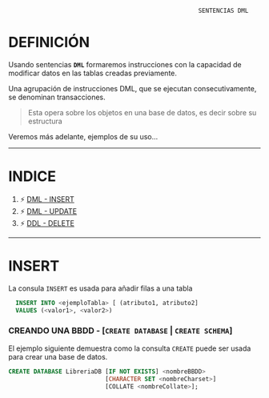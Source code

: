 
                                                         SENTENCIAS DML
                                        
# DEFINICIÓN
Usando sentencias **``DML``** formaremos instrucciones con la capacidad de modificar datos en las tablas creadas previamente.

Una agrupación de instrucciones DML, que se ejecutan consecutivamente, se denominan transacciones.

  > Esta opera sobre los objetos en una base de datos, es decir sobre su estructura

Veremos más adelante, ejemplos de su uso...

***
# INDICE <a name="INDICE"></a>
1. ⚡ [DML - INSERT](#dml_insert)
2. ⚡ [DML - UPDATE](#dml_update)
3. ⚡ [DDL - DELETE](#dml_delete)
***
# INSERT <a name="dml_insert"></a>

La consula ``INSERT`` es usada para añadir filas a una tabla


```sql
  INSERT INTO <ejemploTabla> [ (atributo1, atributo2] 
  VALUES (<valor1>, <valor2>)


```

### CREANDO UNA BBDD - [``CREATE DATABASE`` | ``CREATE SCHEMA``]

El ejemplo siguiente demuestra como la consulta ``CREATE`` puede ser usada para crear una base de datos.

```sql
CREATE DATABASE LibreriaDB [IF NOT EXISTS] <nombreBBDD>
                           [CHARACTER SET <nombreCharset>] 
                           [COLLATE <nombreCollate>];
```
